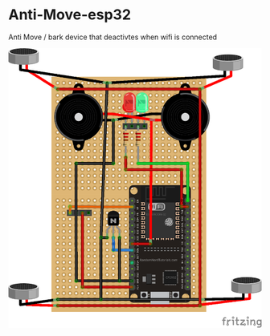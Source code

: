 # Anti-Move-esp32
Anti Move / bark device that deactivtes when wifi is connected

![Anti Bark Image Fritz](antibark.png)
